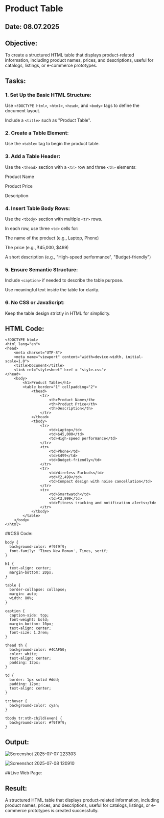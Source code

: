 # Product Table
## Date: 08.07.2025
## Objective:

To create a structured HTML table that displays product-related information, including product names, prices, and descriptions, useful for catalogs, listings, or e-commerce prototypes.

## Tasks:

### 1. Set Up the Basic HTML Structure:

Use ```<!DOCTYPE html>```, ```<html>```, ```<head>```, and ```<body>``` tags to define the document layout.

Include a ```<title>``` such as "Product Table".

### 2. Create a Table Element:

Use the ```<table>``` tag to begin the product table.

### 3. Add a Table Header:

Use the ```<thead>``` section with a ```<tr>``` row and three ```<th>``` elements:

Product Name

Product Price

Description

### 4. Insert Table Body Rows:

Use the ```<tbody>``` section with multiple ```<tr>``` rows.

In each row, use three ```<td>``` cells for:

The name of the product (e.g., Laptop, Phone)

The price (e.g., ₹45,000, $499)

A short description (e.g., "High-speed performance", "Budget-friendly")

### 5. Ensure Semantic Structure:

Include ```<caption>``` if needed to describe the table purpose.

Use meaningful text inside the table for clarity.

### 6. No CSS or JavaScript:

Keep the table design strictly in HTML for simplicity.
## HTML Code:
```
<!DOCTYPE html>
<html lang="en">
<head>
    <meta charset="UTF-8">
    <meta name="viewport" content="width=device-width, initial-scale=1.0">
    <title>Document</title>
    <link rel="stylesheet" href = "style.css">
</head>
    <body>
        <h1>Product Table</h1>
        <table border="1" cellpadding="2">
            <thead>
                <tr>
                    <th>Product Name</th>
                    <th>Product Price</th>
                    <th>Description</th>
                </tr>
            </thead>
            <tbody>
                <tr>
                    <td>Laptop</td>
                    <td>$45,000</td>
                    <td>High-speed performance</td>
                </tr>
                <tr>
                    <td>Phone</td>
                    <td>$499</td>
                    <td>Budget-friendly</td>
                </tr>
                <tr>
                    <td>Wireless Earbuds</td>
                    <td>₹2,499</td>
                    <td>Compact design with noise cancellation</td>
                </tr>
                <tr>
                    <td>Smartwatch</td>
                    <td>₹3,999</td>
                    <td>Fitness tracking and notification alerts</td>
                </tr>
            </tbody>
        </table>
    </body>
</html>
```
##CSS Code:
```
body {
  background-color: #f9f9f9;
  font-family: 'Times New Roman', Times, serif;
}

h1 {
  text-align: center;
  margin-bottom: 20px;
}

table {
  border-collapse: collapse;
  margin: auto;
  width: 80%;
}

caption {
  caption-side: top;
  font-weight: bold;
  margin-bottom: 10px;
  text-align: center;
  font-size: 1.2rem;
}

thead th {
  background-color: #4CAF50;
  color: white;
  text-align: center;
  padding: 12px;
}

td {
  border: 1px solid #ddd;
  padding: 12px;
  text-align: center;
}

tr:hover {
  background-color: cyan;
}

tbody tr:nth-child(even) {
  background-color: #f9f9f9;
}
```
## Output:
![Screenshot 2025-07-07 223303](https://github.com/user-attachments/assets/ef098c66-3d9a-4c65-96c2-73b9860cb8e6)

![Screenshot 2025-07-08 120910](https://github.com/user-attachments/assets/ecc3346b-6bcb-4ba5-98e7-4b0abcad9d23)

##Live Web Page:

## Result:
A structured HTML table that displays product-related information, including product names, prices, and descriptions, useful for catalogs, listings, or e-commerce prototypes is created successfully.
